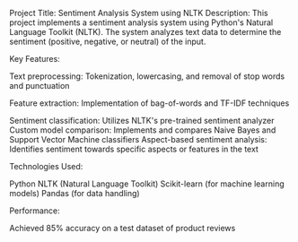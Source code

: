 Project Title: Sentiment Analysis System using NLTK
Description:
This project implements a sentiment analysis system using Python's Natural Language Toolkit (NLTK). The system analyzes text data to determine the sentiment (positive, negative, or neutral) of the input.

Key Features:

Text preprocessing: Tokenization, lowercasing, and removal of stop words and punctuation

Feature extraction: Implementation of bag-of-words and TF-IDF techniques

Sentiment classification: Utilizes NLTK's pre-trained sentiment analyzer
Custom model comparison: Implements and compares Naive Bayes and Support Vector Machine classifiers
Aspect-based sentiment analysis: Identifies sentiment towards specific aspects or features in the text

Technologies Used:

Python
NLTK (Natural Language Toolkit)
Scikit-learn (for machine learning models)
Pandas (for data handling)

Performance:

Achieved 85% accuracy on a test dataset of product reviews
